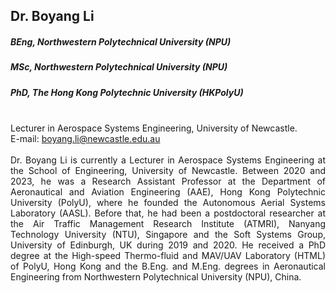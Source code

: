 ## Dr. Boyang Li
##### BEng, Northwestern Polytechnical University (NPU)
##### MSc,  Northwestern Polytechnical University (NPU)
##### PhD, The Hong Kong Polytechnic University (HKPolyU)

<div align="justify">
<br/>Lecturer in Aerospace Systems Engineering, University of Newcastle.
<br/>E-mail: <a href="mailto:boyang.li@newcastle.edu.au">boyang.li@newcastle.edu.au</a>
<br/><br/>
Dr. Boyang Li is currently a Lecturer in Aerospace Systems Engineering at the School of Engineering, University of Newcastle. Between 2020 and 2023, he was a Research Assistant Professor at the Department of Aeronautical and Aviation Engineering (AAE), Hong Kong Polytechnic University (PolyU), where he founded the Autonomous Aerial Systems Laboratory (AASL). Before that, he had been a postdoctoral researcher at the Air Traffic Management Research Institute (ATMRI), Nanyang Technology University (NTU), Singapore and the Soft Systems Group, University of Edinburgh, UK during 2019 and 2020. He received a PhD degree at the High-speed Thermo-fluid and MAV/UAV Laboratory (HTML) of PolyU, Hong Kong and the B.Eng. and M.Eng. degrees in Aeronautical Engineering from Northwestern Polytechnical University (NPU), China.
</div>
